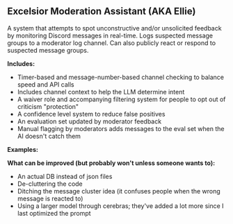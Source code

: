 ## Excelsior Moderation Assistant (AKA Ellie)

A system that attempts to spot unconstructive and/or unsolicited feedback by monitoring Discord messages in real-time.
Logs suspected message groups to a moderator log channel. Can also publicly react or respond to suspected message groups.

**Includes:**
- Timer-based and message-number-based channel checking to balance speed and API calls
- Includes channel context to help the LLM determine intent
- A waiver role and accompanying filtering system for people to opt out of criticism "protection"
- A confidence level system to reduce false positives
- An evaluation set updated by moderator feedback
- Manual flagging by moderators adds messages to the eval set when the AI doesn't catch them

**Examples:**



**What can be improved (but probably won't unless someone wants to):**
- An actual DB instead of json files
- De-cluttering the code
- Ditching the message cluster idea (it confuses people when the wrong message is reacted to)
- Using a larger model through cerebras; they've added a lot more since I last optimized the prompt
